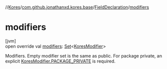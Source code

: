 //[Kores](../../../index.md)/[com.github.jonathanxd.kores.base](../index.md)/[FieldDeclaration](index.md)/[modifiers](modifiers.md)

# modifiers

[jvm]\
open override val [modifiers](modifiers.md): [Set](https://kotlinlang.org/api/latest/jvm/stdlib/kotlin.collections/-set/index.html)<[KoresModifier](../-kores-modifier/index.md)>

Modifiers. Empty modifier set is the same as public. For package private, an explicit [KoresModifier.PACKAGE_PRIVATE](../-kores-modifier/-p-a-c-k-a-g-e_-p-r-i-v-a-t-e/index.md) is required.
